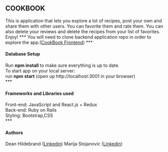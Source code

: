 <h2>COOKBOOK</h2>
 This is application that lets you explore a lot of recipes, post your own and share them with other users. You can favorite them and rate them. You can also delete your reviews and delete the recipes from your list of favorites. Enjoy!
***
You will need to  clone backend application repo in order to explore the app.(<a href="https://github.com/spike0161/frontend_cookbook">CookBook Frontend</a>)
***
<h4>Database Setup</h4>
Run <b>npm install</b> to make sure everything is up to date.</br>
To start app on your local server:</br>
run <b>npm start</b> (open up http://localhost:3001 in your browser)</br>
***
<h4>Frameworks and Libraries used</h4>
Front-end: JavaScript and React.js + Redux </br>
Back-end: Ruby on Rails</br>
Styling: Bootstrap,CSS</br>
***
<h4>Authors</h4>
Dean Hildebrand (<a href=“https://www.linkedin.com/in/hildebranddean/”>Linkedin</a>)
Marija Stojanovic (<a href=“https://www.linkedin.com/in/marijastojanovic1987/”>Linkedin</a>)
